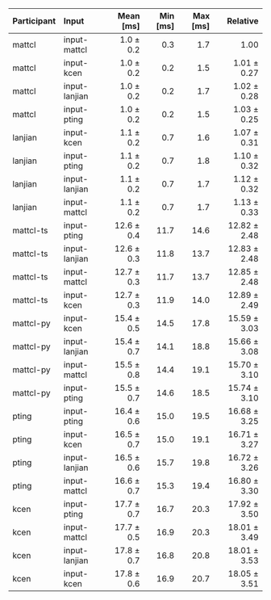| Participant | Input | Mean [ms] | Min [ms] | Max [ms] | Relative |
|:---|:---|---:|---:|---:|---:|
| mattcl | input-mattcl | 1.0 ± 0.2 | 0.3 | 1.7 | 1.00 |
| mattcl | input-kcen | 1.0 ± 0.2 | 0.2 | 1.5 | 1.01 ± 0.27 |
| mattcl | input-lanjian | 1.0 ± 0.2 | 0.2 | 1.7 | 1.02 ± 0.28 |
| mattcl | input-pting | 1.0 ± 0.2 | 0.2 | 1.5 | 1.03 ± 0.25 |
| lanjian | input-kcen | 1.1 ± 0.2 | 0.7 | 1.6 | 1.07 ± 0.31 |
| lanjian | input-pting | 1.1 ± 0.2 | 0.7 | 1.8 | 1.10 ± 0.32 |
| lanjian | input-lanjian | 1.1 ± 0.2 | 0.7 | 1.7 | 1.12 ± 0.32 |
| lanjian | input-mattcl | 1.1 ± 0.2 | 0.7 | 1.7 | 1.13 ± 0.33 |
| mattcl-ts | input-pting | 12.6 ± 0.4 | 11.7 | 14.6 | 12.82 ± 2.48 |
| mattcl-ts | input-lanjian | 12.6 ± 0.3 | 11.8 | 13.7 | 12.83 ± 2.48 |
| mattcl-ts | input-mattcl | 12.7 ± 0.3 | 11.7 | 13.7 | 12.85 ± 2.48 |
| mattcl-ts | input-kcen | 12.7 ± 0.3 | 11.9 | 14.0 | 12.89 ± 2.49 |
| mattcl-py | input-kcen | 15.4 ± 0.5 | 14.5 | 17.8 | 15.59 ± 3.03 |
| mattcl-py | input-lanjian | 15.4 ± 0.7 | 14.1 | 18.8 | 15.66 ± 3.08 |
| mattcl-py | input-mattcl | 15.5 ± 0.8 | 14.4 | 19.1 | 15.70 ± 3.10 |
| mattcl-py | input-pting | 15.5 ± 0.7 | 14.6 | 18.5 | 15.74 ± 3.10 |
| pting | input-pting | 16.4 ± 0.6 | 15.0 | 19.5 | 16.68 ± 3.25 |
| pting | input-kcen | 16.5 ± 0.7 | 15.0 | 19.1 | 16.71 ± 3.27 |
| pting | input-lanjian | 16.5 ± 0.6 | 15.7 | 19.8 | 16.72 ± 3.26 |
| pting | input-mattcl | 16.6 ± 0.7 | 15.3 | 19.4 | 16.80 ± 3.30 |
| kcen | input-pting | 17.7 ± 0.7 | 16.7 | 20.3 | 17.92 ± 3.50 |
| kcen | input-mattcl | 17.7 ± 0.5 | 16.9 | 20.3 | 18.01 ± 3.49 |
| kcen | input-lanjian | 17.8 ± 0.7 | 16.8 | 20.8 | 18.01 ± 3.53 |
| kcen | input-kcen | 17.8 ± 0.6 | 16.9 | 20.7 | 18.05 ± 3.51 |
